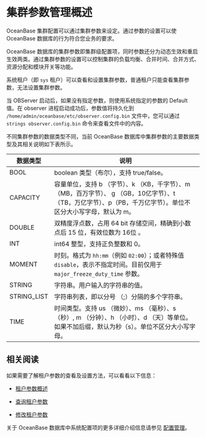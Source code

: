# 集群参数管理概述

OceanBase 集群配置可以通过集群参数来设定。通过参数的设置可以使 OceanBase 数据库的行为符合您业务的要求。

OceanBase 数据库的集群参数即集群级配置项，同时参数还分为动态生效和重启生效两类。通过集群参数的设置可以控制集群的负载均衡、合并时间、合并方式、资源分配和模块开关等功能。

系统租户（即 `sys` 租户）可以查看和设置集群参数，普通租户只能查看集群参数，无法设置集群参数。

当 OBServer 启动后，如果没有指定参数，则使用系统指定的参数的 Default 值。在 observer 进程启动成功后，参数值将持久化到 `/home/admin/oceanbase/etc/observer.config.bin` 文件中，您可以通过 `strings observer.config.bin` 命令来查看文件中的内容。

不同集群参数的数据类型不同，当前 OceanBase 数据库中集群参数的主要数据类型及其相关说明如下表所示。

|    数据类型     |                                              说明                                               |
|-------------|-----------------------------------------------------------------------------------------------|
| BOOL        | boolean 类型（布尔），支持 true/false。                                                                 |
| CAPACITY    | 容量单位，支持 b （字节）、k （KB，千字节）、m （MB，百万字节）、 g （GB，10亿字节）、t （TB，万亿字节）、p（PB，千万亿字节）。单位不区分大小写字母，默认为 m。 |
| DOUBLE      | 双精度浮点数，占用 64 bit 存储空间，精确到小数点后 15 位，有效位数为 16位 。                                                |
| INT         | int64 整型，支持正负整数和 0。                                                                           |
| MOMENT      | 时刻。格式为 `hh:mm`（例如 `02:00`）；或者特殊值 `disable`，表示不指定时间。目前仅用于 `major_freeze_duty_time` 参数。         |
| STRING      | 字符串。用户输入的字符串的值。                                                                               |
| STRING_LIST | 字符串列表，即以分号 （;）分隔的多个字符串。                                                                       |
| TIME        | 时间类型。支持 us （微妙）、ms （毫秒）、s （秒）, m （分钟）、h （小时）、d （天）等单位。如果不加后缀，默认为秒（s）。单位不区分大小写字母。              |

## 相关阅读

如果需要了解租户参数的查看及设置方法，可以看看以下信息：

* [租户参数概述](../../4.manage-tenants/13.manage-tenant-parameters/1.tenant-parameters.md)

* [查询租户参数](../../4.manage-tenants/13.manage-tenant-parameters/2.query-tenant-parameters.md)

* [修改租户参数](../../4.manage-tenants/13.manage-tenant-parameters/3.modify-tenant-parameters.md)

关于 OceanBase 数据库中系统配置项的更多详细介绍信息请参见 [配置管理](../../2.configuration-management/1.configuration-management-introduction.md)。
